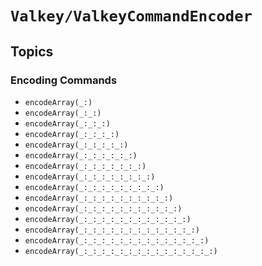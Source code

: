 # ``Valkey/ValkeyCommandEncoder``

## Topics

### Encoding Commands

- ``encodeArray(_:)``
- ``encodeArray(_:_:)``
- ``encodeArray(_:_:_:)``
- ``encodeArray(_:_:_:_:)``
- ``encodeArray(_:_:_:_:_:)``
- ``encodeArray(_:_:_:_:_:_:)``
- ``encodeArray(_:_:_:_:_:_:_:)``
- ``encodeArray(_:_:_:_:_:_:_:_:)``
- ``encodeArray(_:_:_:_:_:_:_:_:_:)``
- ``encodeArray(_:_:_:_:_:_:_:_:_:_:)``
- ``encodeArray(_:_:_:_:_:_:_:_:_:_:_:)``
- ``encodeArray(_:_:_:_:_:_:_:_:_:_:_:_:)``
- ``encodeArray(_:_:_:_:_:_:_:_:_:_:_:_:_:)``
- ``encodeArray(_:_:_:_:_:_:_:_:_:_:_:_:_:_:)``
- ``encodeArray(_:_:_:_:_:_:_:_:_:_:_:_:_:_:_:)``

